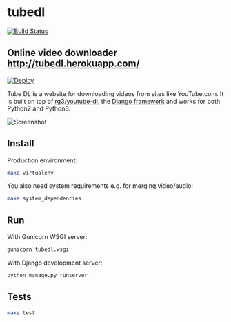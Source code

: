 # tubedl

[![Build Status](https://travis-ci.com/AndreMiras/tubedl.svg?branch=develop)](https://travis-ci.com/AndreMiras/tubedl)

## Online video downloader <http://tubedl.herokuapp.com/>

[![Deploy](https://www.herokucdn.com/deploy/button.svg)](https://heroku.com/deploy)

Tube DL is a website for downloading videos from sites like YouTube.com.
It is built on top of [rg3/youtube-dl](https://github.com/rg3/youtube-dl), the [Django framework](https://github.com/django/django) and works for both Python2 and Python3.

![Screenshot](https://raw.github.com/AndreMiras/tubedl/master/docs/tubedl.png)

## Install
Production environment:
```sh
make virtualenv
```
You also need system requirements e.g. for merging video/audio:
```sh
make system_dependencies
```

## Run
With Gunicorn WSGI server:
```sh
gunicorn tubedl.wsgi
```
With Django development server:
```sh
python manage.py runserver
```

## Tests
```sh
make test
```
